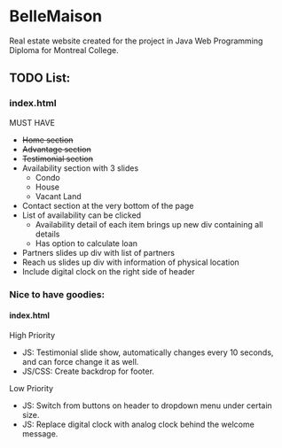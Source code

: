 # BelleMaison

Real estate website created for the project in Java Web Programming Diploma for Montreal College.

## TODO List:
### index.html
MUST HAVE
- ~~Home section~~
- ~~Advantage section~~
- ~~Testimonial section~~
- Availability section with 3 slides
  - Condo
  - House
  - Vacant Land
- Contact section at the very bottom of the page
- List of availability can be clicked
  - Availability detail of each item brings up new div containing all details
  - Has option to calculate loan
- Partners slides up div with list of partners
- Reach us slides up div with information of physical location
- Include digital clock on the right side of header

### Nice to have goodies:
#### index.html
High Priority
- JS: Testimonial slide show, automatically changes every 10 seconds, and can force change it as well.
- JS/CSS: Create backdrop for footer.

Low Priority
- JS: Switch from buttons on header to dropdown menu under certain size.
- JS: Replace digital clock with analog clock behind the welcome message.